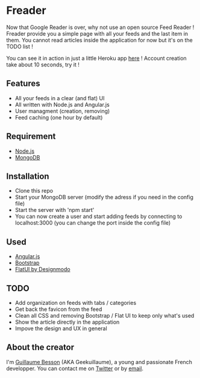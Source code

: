 Freader
=======

Now that Google Reader is over, why not use an open source Feed Reader !
Freader provide you a simple page with all your feeds and the last item in them.
You cannot read articles inside the application for now but it's on the TODO list !

You can see it in action in just a little Heroku app [here](http://freader-rss.herokuapp.com/) !
Account creation take about 10 seconds, try it !

Features
--------

* All your feeds in a clear (and flat) UI
* All written with Node.js and Angular.js
* User managment (creation, removing)
* Feed caching (one hour by default)

Requirement
-----------

* [Node.js](http://nodejs.org/)
* [MongoDB](http://www.mongodb.org/)

Installation
------------

* Clone this repo
* Start your MongoDB server (modify the adress if you need in the config file)
* Start the server with 'npm start'
* You can now create a user and start adding feeds by connecting to localhost:3000 (you can change the port inside the config file)

Used
----

* [Angular.js](http://angularjs.org/)
* [Bootstrap](http://twitter.github.io/bootstrap/)
* [FlatUI by Designmodo](http://designmodo.github.io/Flat-UI/)

TODO
----

* Add organization on feeds with tabs / categories
* Get back the favicon from the feed
* Clean all CSS and removing Bootstrap / Flat UI to keep only what's used
* Show the article directly in the application
* Impove the design and UX in general

About the creator
-----------------

I'm [Guillaume Besson](http://besson.co/) (AKA Geekuillaume), a young and passionate French developper.
You can contact me on [Twitter](http://twitter.com/geekuillaume) or by [email](guillaume@besson.com).

